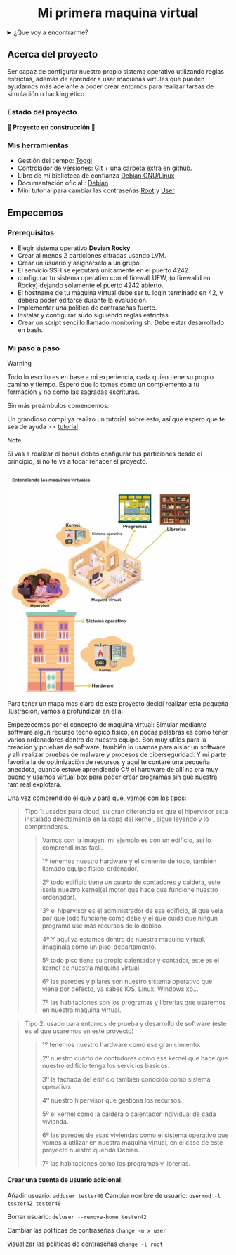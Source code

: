 <h1 align="center"> Mi primera maquina virtual </h1>

<details>
  <summary>¿Que voy a encontrarme?</summary>
  <ol>
    <li>
      <a href="#Acerca-del-proyecto">Acerca del proyecto</a>
      <ul>
        <li><a href="#estado-del-proyecto">Estado del proyecto</a></li>
        <li><a href="#Mis-herramientas">Mis herramientas</a></li>
      </ul>
    </li>
    <li>
      <a href="#Empecemos">Empecemos</a>
      <ul>
        <li><a href="#prerequisitos">Prerequisitos</a></li>
        <li><a href="#Mi-paso-a-paso">Mi paso a paso</a></li>
      </ul>
    </li>
    <li><a href="#Pongamoslo-a-prueba">Pongamoslo a prueba</a></li>
    <li><a href="#roadmap">Roadmap</a></li>
  </ol>
</details>

## Acerca del proyecto

Ser capaz de configurar nuestro propio sistema operativo utilizando reglas estrictas, además de aprender a usar maquinas virtules que pueden ayudarnos más adelante
a poder crear entornos para realizar tareas de simulación o hacking ético.

### Estado del proyecto
**:construction: Proyecto en construcción :construction:**

### Mis herramientas

* Gestión del tiempo: [Toggl](https://chrome.google.com/webstore/detail/toggl-track-productivity/oejgccbfbmkkpaidnkphaiaecficdnfn)
* Controlador de versiones: Git + una carpeta extra en github.
* Libro de mi biblioteca de confianza [Debian GNU/Linux](https://www.llibrerialagralla.cat/llibre-tecnic/454097-debian-gnulinux-guia-practica.html)
* Documentación oficial : [Debian](https://www.debian.org/doc/manuals/debian-reference/debian-reference.es.pdf)
* Mini tutorial para cambiar las contraseñas [Root](https://www.hostinger.es/tutoriales/cambiar-contrasena-linux) y [User](https://nordpass.com/es/blog/how-to-change-password-linux/)

## Empecemos

### Prerequisitos
* Elegir sistema operativo **Devian** **Rocky**
* Crear al menos 2 particiones cifradas usando LVM.
* Crear un usuario y asignárselo a un grupo.
* El servicio SSH se ejecutará unicamente en el puerto 4242.
* configurar tu sistema operativo con el firewall UFW, (o firewalld en Rocky) dejando solamente el puerto 4242 abierto.
* El hostname de tu máquina virtual debe ser tu login terminado en 42, y debera poder editarse durante la evaluación.
* Implementar una política de contraseñas fuerte.
* Instalar y configurar sudo siguiendo reglas estrictas.
* Crear un script sencillo llamado monitoring.sh. Debe estar desarrollado en bash.
### Mi paso a paso

> [!WARNING]
> 
> Todo lo escrito es en base a mi experiencia, cada quien tiene su propio camino y tiempo. Espero que lo tomes como un complemento a tu formación y no como las sagradas escrituras.

Sin más preámbulos comencemos:

Un grandioso compi ya realizo un tutorial sobre esto, así que espero que te sea de ayuda >> [tutorial](https://github.com/gemartin99/Born2beroot-Tutorial)

> [!NOTE]
> Si vas a realizar el bonus debes configurar tus particiones desde el principio, si no te va a tocar rehacer el proyecto.


![MV](https://github.com/abbyenredes/42-Madrid-Cursus/blob/main/doc/MV.jpg)

Para tener un mapa mas claro de este proyecto decidi realizar esta pequeña ilustración, vamos a profundizar en ella:

Empezecemos por el concepto de maquina virtual: Simular mediante software algún recurso tecnologíco fisico, en pocas palabras es como tener varios ordenadores dentro de nuestro equipo. Son muy utiles para la creación y pruebas de software, también lo usamos para aislar un software y allí realizar pruebas de malware y procesos de ciberseguridad. Y mi parte favorita la de optimización de recursos y aquí te contaré una pequeña anecdota, cuando estuve aprendiendo C# el hardware de allí no era muy bueno y usamos virtual box para poder crear programas sin que nuestra ram real explotara.

Una vez comprendido el que y para que, vamos con los tipos:
> Tipo 1: usados para cloud, su gran diferencia es que el hipervisor esta instalado directamente en la capa del kernel, sigue leyendo y lo comprenderas.
>> Vamos con la imagen, mi ejemplo es con un edificio, así lo comprendí mas facil.
>> 
>> 1º tenemos nuestro hardware y el cimiento de todo, también llamado equipo fisico-ordenador.
>> 
>> 2º todo edificio tiene un cuarto de contadores y caldera, este seria nuestro kernel(el motor que hace que funcione nuestro ordenador).
>> 
>> 3º el hipervisor es el administrador de ese edificio, él que vela por que todo funcione como debe y el que cuida que ningun programa use más recursos de lo debido.
>>
>> 4º Y aquí ya estamos dentro de nuestra maquina virtual, imaginala como un piso-departamento.
>>
>> 5º todo piso tiene su propio calentador y contador, este es el kernel de nuestra maquina virtual.
>> 
>> 6º las paredes y pilares son nuestro sistema operativo que viene por defecto, ya sabes IOS, Linux, Windows xp...
>> 
>> 7º las habitaciones son los programas y librerias que usaremos en nuestra maquina virtual.
>>

> Tipo 2: usado para entornos de prueba y desarrollo de software (este es el que usaremos en este proyecto)
>>
>> 1º tenemos nuestro hardware como ese gran cimiento.
>>
>> 2º nuestro cuarto de contadores como ese kernel que hace que nuestro edificio tenga los servicios basicos.
>>
>> 3º la fachada del edificio también conocido como sistema operativo.
>>
>> 4º nuestro hipervisor que gestiona los recursos.
>>
>> 5º el kernel como la caldera o calentador individual de cada vivienda.
>>
>> 6º las paredes de esas viviendas como el sistema operativo que vamos a utilizar en nuestra maquina virtual, en el caso de este proyecto nuestro querido Debian.
>>
>> 7º las habitaciones como los programas y librerias.
>> 
  
#### Crear una cuenta de usuario adicional:

Añadir usuario:
```adduser tester40```
Cambiar nombre de usuario:
```usermod -l tester42 tester40```

Borrar usuario:
```deluser --remove-home tester42```


Cambiar las politicas de contraseñas
```change -m x user```

visualizar las politicas de contraseñas
```change -l root```
